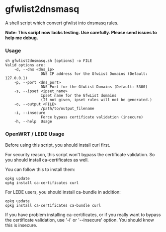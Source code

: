 # gfwlist2dnsmasq
A shell script which convert gfwlist into dnsmasq rules.

__Note: This script now lacks testing. Use carefully. Please send issues to help me debug.__

### Usage
```
sh gfwlist2dnsmasq.sh [options] -o FILE
Valid options are:
    -d, --dns <dns_ip>
                DNS IP address for the GfwList Domains (Default: 127.0.0.1)
    -p, --port <dns_port>
                DNS Port for the GfwList Domains (Default: 5300)
    -s, --ipset <ipset_name>
                Ipset name for the GfwList domains
                (If not given, ipset rules will not be generated.)
    -o, --output <FILE>
                /path/to/output_filename
    -i, --insecure
                Force bypass certificate validation (insecure)
    -h, --help  Usage
```

### OpenWRT / LEDE Usage

Before using this script, you should install curl first.

For security reason, this script won't bypass the certificate validation. So you should install ca-certificates as well.

You can follow this to install them:

```
opkg update
opkg install ca-certificates curl
```

For LEDE users, you should install ca-bundle in addition:

```
opkg update
opkg install ca-certificates ca-bundle curl
```

If you have problem installing ca-certificates, or if you really want to bypass the certificate validation, use '-i' or '--insecure' option. You should know this is insecure.
